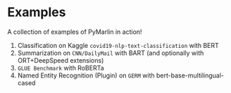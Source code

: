 # Examples

A collection of examples of PyMarlin in action!

1. Classification on Kaggle `covid19-nlp-text-classification` with BERT
2. Summarization on `CNN/DailyMail` with BART (and optionally with ORT+DeepSpeed extensions)
3. `GLUE Benchmark` with RoBERTa
4. Named Entity Recognition (Plugin) on `GERM` with bert-base-multilingual-cased